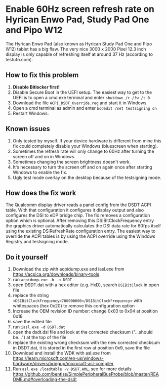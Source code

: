 # Enable 60Hz screen refresh rate on Hyrican Enwo Pad, Study Pad One and Pipo W12

The Hyrican Enwo Pad (also known as Hyrican Study Pad One and Pipo W12) tablet has a big flaw. The very nice 3000 x 2000 Pixel 12.3 inch display is only capable of refreshing itself at around 37 Hz (according to testufo.com).

## How to fix this problem
1) **Disable Bitlocker first!**
2) Disable Secure Boot in the UEFI setup. The easiest way to get to the UEFI is to open a cmd.exe terminal and enter ```shutdown /r /fw /t 0```
3) Download the file ```ACPI_DSDT_Override.reg``` and start it in Windows.
4) Open a cmd terminal as admin and enter ```bcdedit /set testsigning on```
5) Restart Windows. 

## Known issues
1) Only tested by myself. If your device hardware is different from mine this fix could completely disable your Windows (bluescreen when starting).
2) Sometimes the refresh rate will only change to 60Hz after turning the screen off and on in Windows.
3) Sometimes changing the screen brightness doesn't work.
4) It's necessary to turn the screen off and on again once after starting Windows to enable the fix.
5) Ugly test mode overlay on the desktop because of the testsigning mode.

## How does the fix work
The Qualcomm display driver reads a panel config from the DSDT ACPI table. With that configuration it configures it display output and also configures the DSI to eDP bridge chip. The fix removes a configuration option which is optional. After removing this DSIBitClockFrequency entry the graphics driver automatically calculates the DSI data rate for 60fps itself using the existing DSIRefreshRate configuration entry.
The easiest way to override the ACPI tables is by using the ACPI override using the Windows Registry and testsigning mode.

## Do it yourself
1) Download the zip with acpidump.exe and iasl.exe from https://acpica.org/downloads/binary-tools
2) run ```acpidump.exe -b -n DSDT```
3) open DSDT.dat with a hex editor (e.g. HxD), search ```DSIBitClock``` in open file
4) replace the string ```<DSIBitClockFrequency>700000000</DSIBitClockFrequency>``` with whitespaces (hex 0x20) to remove this configuration option
5) Increase the OEM revision ID number: change 0x03 to 0x04 at position 0x18
6) save the edited file
7) run ```iasl.exe -d DSDT.dat```
8) open the dsdt.dsl file and look at the corrected checksum ("...should be...") at the top of the file
9) replace the existing wrong checksum with the new corrected checksum in DSDT.dat, it is stored in the first row at position 0x9, save the file
10) Download and install the WDK with asl.exe from https://learn.microsoft.com/en-us/windows-hardware/drivers/bringup/microsoft-asl-compiler
11) Run ```asl.exe /loadtable -v DSDT.AML```, see for more details https://github.com/bentiss/SimplePeripheralBusProbe/blob/master/README.md#overloading-the-dsdt
